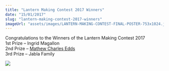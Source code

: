 ```yaml
---
title: "Lantern Making Contest 2017 Winners"
date: "15/01/2017"
slug: "lantern-making-contest-2017-winners"
imageUrl: "assets/images/LANTERN-MAKING-CONTEST-FINAL-POSTER-753x1024.jpg"
---
```


Congratulations to the Winners of the Lantern Making Contest 2017  
1st Prize – Ingrid Magallon  
2nd Prize – [Mathew Charles Edds](https://www.facebook.com/mathewcharles.edds)  
3rd Prize – Jabla Family

![](https://i0.wp.com/santonino-nz.org/wp-content/uploads/2016/11/LANTERN-MAKING-CONTEST-FINAL-POSTER-753x1024.jpg?resize=753%2C1024)